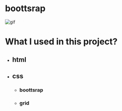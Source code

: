 # boottsrap

![gif](./img/Animation.gif)

# What I used in this project?

- ## html
- ## css
  - ### boottsrap
  - ### grid
